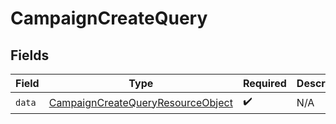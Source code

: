 # CampaignCreateQuery


## Fields

| Field                                                                                             | Type                                                                                              | Required                                                                                          | Description                                                                                       |
| ------------------------------------------------------------------------------------------------- | ------------------------------------------------------------------------------------------------- | ------------------------------------------------------------------------------------------------- | ------------------------------------------------------------------------------------------------- |
| `data`                                                                                            | [CampaignCreateQueryResourceObject](../../models/components/CampaignCreateQueryResourceObject.md) | :heavy_check_mark:                                                                                | N/A                                                                                               |